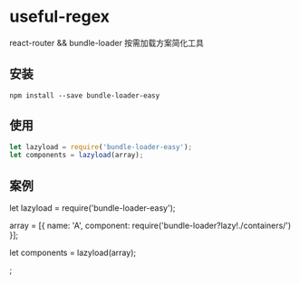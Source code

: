 # useful-regex

react-router && bundle-loader 按需加载方案简化工具

## 安装

`npm install --save bundle-loader-easy`

## 使用

```js
let lazyload = require('bundle-loader-easy');
let components = lazyload(array);
```

## 案例

let lazyload = require('bundle-loader-easy');

array = [{
    name: 'A',
    component: require('bundle-loader?lazy!./containers/')
}];

let components = lazyload(array);

<Route path="/A" component={components.A}/>;

